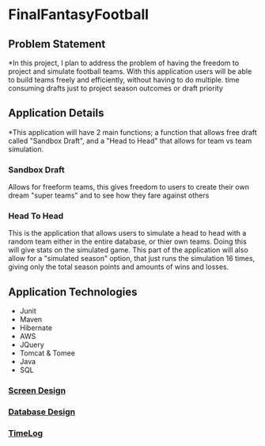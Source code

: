 # FinalFantasyFootball

## Problem Statement
*In this project, I plan to address the problem of having the freedom to project and simulate football
teams. With this application users will be able to build teams freely and efficiently, without 
having to do multiple. time consuming drafts just to project season outcomes or draft priority

## Application Details
*This application will have 2 main functions; a function that allows free draft called "Sandbox Draft", 
 and a "Head to Head" that allows for team vs team simulation.

### Sandbox Draft
Allows for freeform teams, this gives freedom to users to create their own dream "super teams"
and to see how they fare against others

### Head To Head
This is the application that allows users to simulate a head to head with a random team either
in the entire database, or thier own teams. Doing this will give stats on the simulated game. 
This part of the application will also allow for a "simulated season" option, that just runs
the simulation 16 times, giving only the total season points and amounts of wins and losses.

## Application Technologies
* Junit
* Maven
* Hibernate
* AWS
* JQuery
* Tomcat & Tomee
* Java
* SQL</br>

### [Screen Design](screendesign.md)
### [Database Design](databasedesign.md)</br>

### [TimeLog](TimeLog.md)
